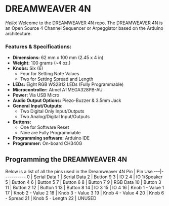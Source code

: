 # DREAMWEAVER 4N

*Hello!*  Welcome to the DREAMWEAVER 4N repo.  The DREAMWEAVER 4N is an Open Source 4 Channel Sequencer or Arpeggiator based on the Arduino architecture.

### Features & Specifications:
* **Dimensions:** 62 mm x 100 mm (2.45 x 4 in)  
* **Weight:**  100 grams (~4 oz.)  
* **Knobs:** Six (6)  
    * Four for Setting Note Values
    * Two for Setting Spread and Length
* **LEDs:** Eight RGB WS2812 LEDs (Fully Programmable)
* **Microcontroller:** Atmel ATMEGA328PB-AU
* **Power:** Via USB Micro
* **Audio Output Options:** Piezo-Buzzer & 3.5mm Jack
* **General Input/Outputs:**
	* Two Digital Only Input/Outputs
	* Two Analog/Digital Input/Outputs
* **Buttons:**
    * One for Software Reset
    * Nine are Fully Programmable
* **Programming software:** Arduino IDE
* **Programmer:** On-board CH340G    


## Programming the DREAMWEAVER 4N
Below is a list of all the pins used in the Dreamweaver 4N
Pin | Pin Use
---|-----------
 0 | Serial Data
 1 | Serial Data
 2 | Button 9
 3 | IO 2
 4 | IO 1/Speaker
 5 | Button 4
 6 | Button 5
 7 | Button 6
 8 | Button 7
 9 | RGB Data 
10 | Button 3
11 | Button 2
12 | Button 1
13 | Button 8
14 | IO 3
15 | IO 4
16 | Knob 1 - Value 1
17 | Knob 2 - Value 2
18 | Knob 3 - Value 3
19 | Knob 4 - Value 4
20 | Knob 6 - Spread
21 | Knob 5 - Length
22 | UNUSED
